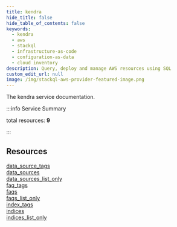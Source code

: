 ```yaml
---
title: kendra
hide_title: false
hide_table_of_contents: false
keywords:
  - kendra
  - aws
  - stackql
  - infrastructure-as-code
  - configuration-as-data
  - cloud inventory
description: Query, deploy and manage AWS resources using SQL
custom_edit_url: null
image: /img/stackql-aws-provider-featured-image.png
---
```


The kendra service documentation.

:::info Service Summary

<div class="row">
<div class="providerDocColumn">
<span>total resources:&nbsp;<b>9</b></span><br />
</div>
</div>

:::

## Resources
<div class="row">
<div class="providerDocColumn">
<a href="/services/kendra/data_source_tags/">data_source_tags</a><br />
<a href="/services/kendra/data_sources/">data_sources</a><br />
<a href="/services/kendra/data_sources_list_only/">data_sources_list_only</a><br />
<a href="/services/kendra/faq_tags/">faq_tags</a><br />
<a href="/services/kendra/faqs/">faqs</a>
</div>
<div class="providerDocColumn">
<a href="/services/kendra/faqs_list_only/">faqs_list_only</a><br />
<a href="/services/kendra/index_tags/">index_tags</a><br />
<a href="/services/kendra/indices/">indices</a><br />
<a href="/services/kendra/indices_list_only/">indices_list_only</a>
</div>
</div>
